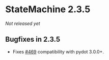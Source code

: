 # StateMachine 2.3.5

*Not released yet*


## Bugfixes in 2.3.5

- Fixes [#469](https://github.com/fgmacedo/python-statemachine/issues/469) compatibility with pydot 3.0.0+.
